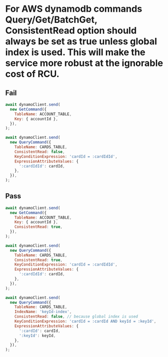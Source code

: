 # For AWS dynamodb commands Query/Get/BatchGet, ConsistentRead option should always be set as true unless global index is used. This will make the service more robust at the ignorable cost of RCU.

## Fail

```js
await dynamoClient.send(
  new GetCommand({
    TableName: ACCOUNT_TABLE,
    Key: { accountId },
  }),
);

await dynamoClient.send(
  new QueryCommand({
    TableName: CARDS_TABLE,
    ConsistentRead: false,
    KeyConditionExpression: 'cardId = :cardIdId',
    ExpressionAttributeValues: {
      ':cardIdId': cardId,
    },
  }),
);
```

## Pass

```js
await dynamoClient.send(
  new GetCommand({
    TableName: ACCOUNT_TABLE,
    Key: { accountId },
    ConsistentRead: true,
  }),
);

await dynamoClient.send(
  new QueryCommand({
    TableName: CARDS_TABLE,
    ConsistentRead: true,
    KeyConditionExpression: 'cardId = :cardIdId',
    ExpressionAttributeValues: {
      ':cardIdId': cardId,
    },
  }),
);

await dynamoClient.send(
  new QueryCommand({
    TableName: CARDS_TABLE,
    IndexName: 'keyId-index',
    ConsistentRead: false, // because global index is used
    KeyConditionExpression: 'cardId = :cardId AND keyId = :keyId',
    ExpressionAttributeValues: {
      ':cardId': cardId,
      ':keyId': keyId,
    },
  }),
);
```
